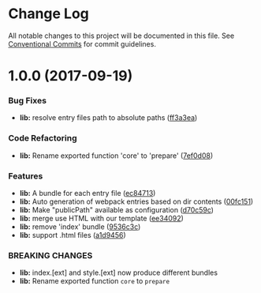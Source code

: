 # Change Log

All notable changes to this project will be documented in this file.
See [Conventional Commits](https://conventionalcommits.org) for commit guidelines.

<a name="1.0.0"></a>
# 1.0.0 (2017-09-19)


### Bug Fixes

* **lib:** resolve entry files path to absolute paths ([ff3a3ea](https://github.com/glitchbook/glitchbook/commit/ff3a3ea))


### Code Refactoring

* **lib:** Rename exported function 'core' to 'prepare' ([7ef0d08](https://github.com/glitchbook/glitchbook/commit/7ef0d08))


### Features

* **lib:** A bundle for each entry file ([ec84713](https://github.com/glitchbook/glitchbook/commit/ec84713))
* **lib:** Auto generation of webpack entries based on dir contents ([00fc151](https://github.com/glitchbook/glitchbook/commit/00fc151))
* **lib:** Make "publicPath" available as configuration ([d70c59c](https://github.com/glitchbook/glitchbook/commit/d70c59c))
* **lib:** merge use HTML with our template ([ee34092](https://github.com/glitchbook/glitchbook/commit/ee34092))
* **lib:** remove 'index' bundle ([9536c3c](https://github.com/glitchbook/glitchbook/commit/9536c3c))
* **lib:** support .html files ([a1d9456](https://github.com/glitchbook/glitchbook/commit/a1d9456))


### BREAKING CHANGES

* **lib:** index.[ext] and style.[ext] now produce different bundles
* **lib:** Rename exported function `core` to `prepare`
